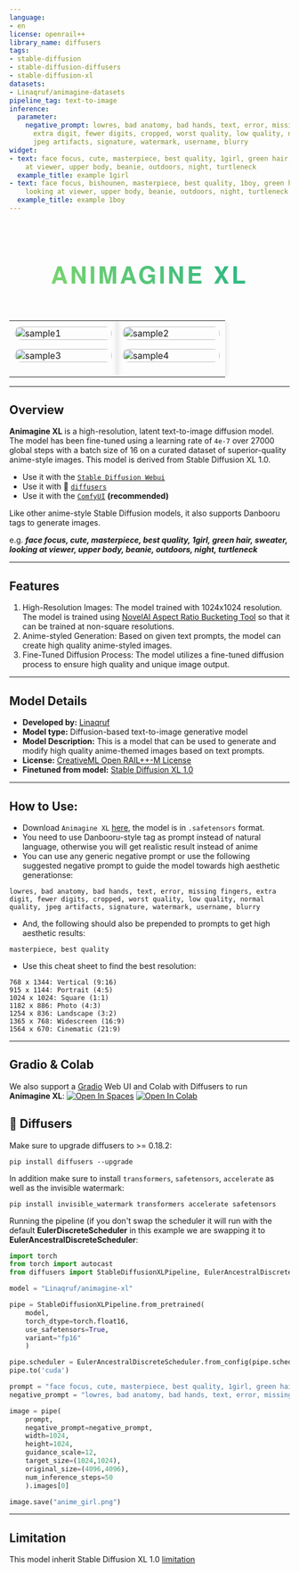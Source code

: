 ```yaml
---
language:
- en
license: openrail++
library_name: diffusers
tags:
- stable-diffusion
- stable-diffusion-diffusers
- stable-diffusion-xl
datasets:
- Linaqruf/animagine-datasets
pipeline_tag: text-to-image
inference:
  parameter:
    negative_prompt: lowres, bad anatomy, bad hands, text, error, missing fingers,
      extra digit, fewer digits, cropped, worst quality, low quality, normal quality,
      jpeg artifacts, signature, watermark, username, blurry
widget:
- text: face focus, cute, masterpiece, best quality, 1girl, green hair, sweater, looking
    at viewer, upper body, beanie, outdoors, night, turtleneck
  example_title: example 1girl
- text: face focus, bishounen, masterpiece, best quality, 1boy, green hair, sweater,
    looking at viewer, upper body, beanie, outdoors, night, turtleneck
  example_title: example 1boy
---
```


<style>
  .title-container {
    display: flex;
    justify-content: center;
    align-items: center;
    height: 100vh; /* Adjust this value to position the title vertically */
  }
  .title {
    font-size: 3em;
    text-align: center;
    color: #333;
    font-family: 'Helvetica Neue', sans-serif;
    text-transform: uppercase;
    letter-spacing: 0.1em;
    padding: 0.5em 0;
    background: transparent;
  }
  .title span {
    background: -webkit-linear-gradient(45deg, #7ed56f, #28b485);
    -webkit-background-clip: text;
    -webkit-text-fill-color: transparent;
  }
  .custom-table {
    table-layout: fixed;
    width: 100%;
    border-collapse: collapse;
    margin-top: 2em;
  }
  .custom-table td {
    width: 50%;
    vertical-align: top;
    padding: 10px;
    box-shadow: 0px 0px 10px 0px rgba(0,0,0,0.15);
  }
  .custom-image {
    width: 100%;
    height: auto;
    object-fit: cover;
    border-radius: 10px;
    transition: transform .2s; 
    margin-bottom: 1em;
  }
  .custom-image:hover {
    transform: scale(1.05);
  }
</style>

<h1 class="title"><span>Animagine XL</span></h1>

<table class="custom-table">
  <tr>
    <td>
      <a href="https://huggingface.co/Linaqruf/animagine-xl/blob/main/sample_images/image1.png">
        <img class="custom-image" src="https://huggingface.co/Linaqruf/animagine-xl/resolve/main/sample_images/image1.png" alt="sample1">
      </a>
      <a href="https://huggingface.co/Linaqruf/animagine-xl/blob/main/sample_images/image4.png">
        <img class="custom-image" src="https://huggingface.co/Linaqruf/animagine-xl/resolve/main/sample_images/image4.png" alt="sample3">
      </a>
    </td>
    <td>
      <a href="https://huggingface.co/Linaqruf/animagine-xl/blob/main/sample_images/image2.png">
        <img class="custom-image" src="https://huggingface.co/Linaqruf/animagine-xl/resolve/main/sample_images/image2.png" alt="sample2">
      </a>
      <a href="https://huggingface.co/Linaqruf/animagine-xl/blob/main/sample_images/image3.png">
        <img class="custom-image" src="https://huggingface.co/Linaqruf/animagine-xl/resolve/main/sample_images/image3.png" alt="sample4">
      </a>
    </td>
  </tr>
</table>

<hr>

## Overview

**Animagine XL** is a high-resolution, latent text-to-image diffusion model. The model has been fine-tuned using a learning rate of `4e-7` over 27000 global steps with a batch size of 16 on a curated dataset of superior-quality anime-style images. This model is derived from Stable Diffusion XL 1.0.

- Use it with the [`Stable Diffusion Webui`](https://github.com/AUTOMATIC1111/stable-diffusion-webui)
- Use it with 🧨 [`diffusers`](https://huggingface.co/docs/diffusers/index)
- Use it with the [`ComfyUI`](https://github.com/comfyanonymous/ComfyUI) **(recommended)**

Like other anime-style Stable Diffusion models, it also supports Danbooru tags to generate images.

e.g. _**face focus, cute, masterpiece, best quality, 1girl, green hair, sweater, looking at viewer, upper body, beanie, outdoors, night, turtleneck**_

<hr>

## Features

1. High-Resolution Images: The model trained with 1024x1024 resolution. The model is trained using [NovelAI Aspect Ratio Bucketing Tool](https://github.com/NovelAI/novelai-aspect-ratio-bucketing) so that it can be trained at non-square resolutions.
2. Anime-styled Generation: Based on given text prompts, the model can create high quality anime-styled images.
3. Fine-Tuned Diffusion Process: The model utilizes a fine-tuned diffusion process to ensure high quality and unique image output.

<hr>

## Model Details

- **Developed by:** [Linaqruf](https://github.com/Linaqruf)
- **Model type:** Diffusion-based text-to-image generative model
- **Model Description:** This is a model that can be used to generate and modify high quality anime-themed images based on text prompts. 
- **License:** [CreativeML Open RAIL++-M License](https://huggingface.co/stabilityai/stable-diffusion-2/blob/main/LICENSE-MODEL)
- **Finetuned from model:** [Stable Diffusion XL 1.0](https://huggingface.co/stabilityai/stable-diffusion-xl-base-1.0)

<hr>

## How to Use:
- Download `Animagine XL` [here](https://huggingface.co/Linaqruf/animagine-xl/resolve/main/animagine-xl.safetensors), the model is in `.safetensors` format.
- You need to use Danbooru-style tag as prompt instead of natural language, otherwise you will get realistic result instead of anime
- You can use any generic negative prompt or use the following suggested negative prompt to guide the model towards high aesthetic generationse:
```
lowres, bad anatomy, bad hands, text, error, missing fingers, extra digit, fewer digits, cropped, worst quality, low quality, normal quality, jpeg artifacts, signature, watermark, username, blurry
```
- And, the following should also be prepended to prompts to get high aesthetic results:
```
masterpiece, best quality
```
- Use this cheat sheet to find the best resolution:
```
768 x 1344: Vertical (9:16)
915 x 1144: Portrait (4:5)
1024 x 1024: Square (1:1)
1182 x 886: Photo (4:3)
1254 x 836: Landscape (3:2)
1365 x 768: Widescreen (16:9)
1564 x 670: Cinematic (21:9)
```
<hr>

## Gradio & Colab

We also support a [Gradio](https://github.com/gradio-app/gradio) Web UI and Colab with Diffusers to run **Animagine XL**:
[![Open In Spaces](https://camo.githubusercontent.com/00380c35e60d6b04be65d3d94a58332be5cc93779f630bcdfc18ab9a3a7d3388/68747470733a2f2f696d672e736869656c64732e696f2f62616467652f25463025394625413425393725323048756767696e67253230466163652d5370616365732d626c7565)](https://huggingface.co/spaces/Linaqruf/Animagine-XL)
[![Open In Colab](https://colab.research.google.com/assets/colab-badge.svg)](https://colab.research.google.com/#fileId=https%3A//huggingface.co/Linaqruf/animagine-xl/blob/main/Animagine_XL_demo.ipynb)


## 🧨 Diffusers 

Make sure to upgrade diffusers to >= 0.18.2:
```
pip install diffusers --upgrade
```

In addition make sure to install `transformers`, `safetensors`, `accelerate` as well as the invisible watermark:
```
pip install invisible_watermark transformers accelerate safetensors
```

Running the pipeline (if you don't swap the scheduler it will run with the default **EulerDiscreteScheduler** in this example we are swapping it to **EulerAncestralDiscreteScheduler**:
```py
import torch
from torch import autocast
from diffusers import StableDiffusionXLPipeline, EulerAncestralDiscreteScheduler

model = "Linaqruf/animagine-xl"

pipe = StableDiffusionXLPipeline.from_pretrained(
    model, 
    torch_dtype=torch.float16, 
    use_safetensors=True, 
    variant="fp16"
    )

pipe.scheduler = EulerAncestralDiscreteScheduler.from_config(pipe.scheduler.config)
pipe.to('cuda')

prompt = "face focus, cute, masterpiece, best quality, 1girl, green hair, sweater, looking at viewer, upper body, beanie, outdoors, night, turtleneck"
negative_prompt = "lowres, bad anatomy, bad hands, text, error, missing fingers, extra digit, fewer digits, cropped, worst quality, low quality, normal quality, jpeg artifacts, signature, watermark, username, blurry"

image = pipe(
    prompt, 
    negative_prompt=negative_prompt, 
    width=1024,
    height=1024,
    guidance_scale=12,
    target_size=(1024,1024),
    original_size=(4096,4096),
    num_inference_steps=50
    ).images[0]

image.save("anime_girl.png")
```
<hr>

## Limitation 
This model inherit Stable Diffusion XL 1.0 [limitation](https://huggingface.co/stabilityai/stable-diffusion-xl-base-1.0#limitations)
